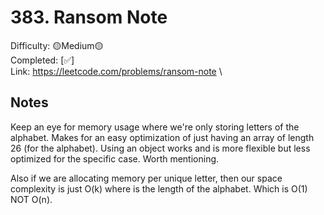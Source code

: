 # 383. Ransom Note

Difficulty: 🟡Medium🟡 \
Completed: [✅] \
Link: https://leetcode.com/problems/ransom-note \ 

## Notes

Keep an eye for memory usage where we're only storing letters of the alphabet. Makes for an easy optimization of just having an array of length 26 (for the alphabet). Using an object works and is more flexible but less optimized for the specific case. Worth mentioning.

Also if we are allocating memory per unique letter, then our space complexity is just O(k) where is the length of the alphabet. Which is O(1) NOT O(n).

